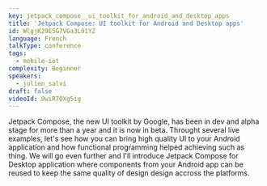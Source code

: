 ```yaml
---
key: jetpack_compose__ui_toolkit_for_android_and_desktop_apps
title: 'Jetpack Compose: UI toolkit for Android and Desktop apps'
id: WlgjK29E5G7VGa3L91YZ
language: French
talkType: conference
tags:
  - mobile-iot
complexity: Beginner
speakers:
  - julien_salvi
draft: false
videoId: 9wiR7OXg5ig
---
```


Jetpack Compose, the new UI toolkit by Google, has been in dev and alpha stage for more than a year and it is now in beta. Throught several live examples, let's see how you can bring high quality UI to your Android application and how functional programming helped achieving such as thing. We will go even further and I'll introduce Jetpack Compose for Desktop application where components from your Android app can be reused to keep the same quality of design design accross the platforms.
